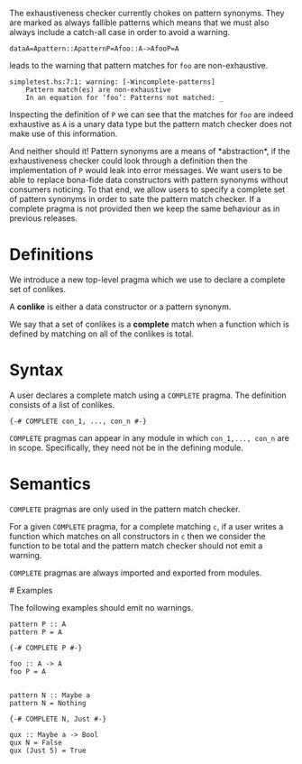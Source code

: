 
The exhaustiveness checker currently chokes on pattern synonyms. 
They are marked as always fallible patterns which means that we must also always include a catch-all case in order to avoid a warning.

```
dataA=Apattern::ApatternP=Afoo::A->AfooP=A
```


leads to the warning that pattern matches for `foo` are non-exhaustive.

```wiki
simpletest.hs:7:1: warning: [-Wincomplete-patterns]
    Pattern match(es) are non-exhaustive
    In an equation for ‘foo’: Patterns not matched: _
```


Inspecting the definition of `P` we can see that the matches for `foo` are indeed exhaustive as `A` is a unary data type but the pattern match checker does not make use of this information.


And neither should it! Pattern synonyms are a means of \*abstraction\*, if the exhaustiveness checker could look through a definition then the implementation of `P` would leak into error messages. 
We want users to be able to replace bona-fide data constructors with pattern synonyms without consumers noticing. 
To that end, we allow users to specify a complete set of pattern synonyms in order to sate the pattern match checker. If a complete pragma is not provided then we keep the same behaviour as in previous releases.

# Definitions


We introduce a new top-level pragma which we use to declare a complete set of conlikes.


A **conlike** is either a data constructor or a pattern synonym.


We say that a set of conlikes is a **complete** match when a function which is defined by matching on all of the conlikes is total.

# Syntax


A user declares a complete match using a `COMPLETE` pragma. The definition consists of a list of conlikes. 

```wiki
{-# COMPLETE con_1, ..., con_n #-}
```

`COMPLETE` pragmas can appear in any module in which `con_1,..., con_n` are in scope. Specifically, they need not be in the defining module.

# Semantics

`COMPLETE` pragmas are only used in the pattern match checker. 


For a given `COMPLETE` pragma, for a complete matching `c`, if a user writes a function which matches on all constructors in `c` then we consider the function to be total and the pattern match checker should not emit a warning.

`COMPLETE` pragmas are always imported and exported from modules. 


\# Examples


The following examples should emit no warnings.

```wiki
pattern P :: A
pattern P = A

{-# COMPLETE P #-}

foo :: A -> A
foo P = A
```

```wiki

pattern N :: Maybe a
pattern N = Nothing

{-# COMPLETE N, Just #-}

qux :: Maybe a -> Bool
qux N = False
qux (Just 5) = True

```